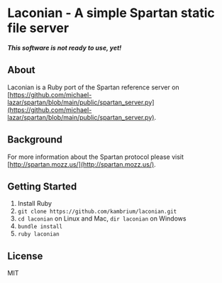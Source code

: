 # Laconian - A simple Spartan static file server

***This software is not ready to use, yet!***

## About
Laconian is a Ruby port of the Spartan reference server on [https://github.com/michael-lazar/spartan/blob/main/public/spartan_server.py](https://github.com/michael-lazar/spartan/blob/main/public/spartan_server.py).

## Background
For more information about the Spartan protocol please visit [http://spartan.mozz.us/](http://spartan.mozz.us/).

## Getting Started
1. Install Ruby
2. `git clone https://github.com/kambrium/laconian.git`
2. `cd laconian` on Linux and Mac, `dir laconian` on Windows
3. `bundle install`
4. `ruby laconian`

## License
MIT